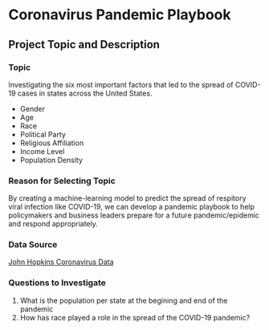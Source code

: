 # Coronavirus Pandemic Playbook

## Project Topic and Description

### Topic

Investigating the six most important factors that led to the spread of COVID-19 cases in states across the United States.
* Gender
* Age
* Race
* Political Party
* Religious Affiliation
* Income Level
* Population Density

### Reason for Selecting Topic

By creating a machine-learning model to predict the spread of respitory viral infection like COVID-19, we can develop a pandemic playbook to help policymakers and business leaders prepare for a future pandemic/epidemic and respond appropriately.  

### Data Source
[John Hopkins Coronavirus Data](https://coronavirus.jhu.edu/data/new-cases-50-states)

### Questions to Investigate

1. What is the population per state at the begining and end of the pandemic
2. How has race played a role in the spread of the COVID-19 pandemic?
